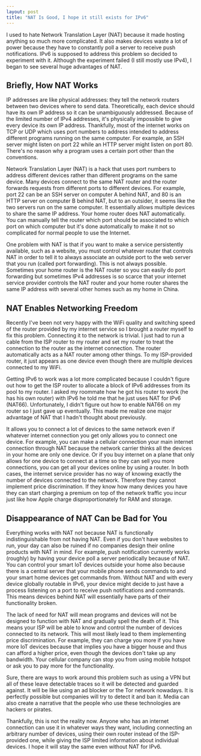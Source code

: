 ```yaml
---
layout: post
title: "NAT Is Good, I hope it still exists for IPv6"
---
```


I used to hate Network Translation Layer (NAT) because it made hosting anything so much more complicated. It also makes devices waste a lot of power because they have to constantly poll a server to receive push notifications. IPv6 is supposed to address this problem so decided to experiment with it. Although the experiment failed (I still mostly use IPv4), I began to see several huge advantages of NAT.

## Briefly, How NAT Works

IP addresses are like physical addresses: they tell the network routers between two devices where to send data. Theoretically, each device should have its own IP address so it can be unambiguously addressed. Because of the limited number of IPv4 addresses, it's physically impossible to give every device its own IP address. Thankfully, most of the internet works on TCP or UDP which uses port numbers to address intended to address different programs running on the same computer. For example, an SSH server might listen on port 22 while an HTTP server might listen on port 80. There's no reason why a program uses a certain port other than the conventions.

Network Translation Layer (NAT) is a hack that uses port numbers to address different devices rather than different programs on the same device. Many devices connect to the same NAT router and the router forwards requests from different ports to different devices. For example, port 22 can be an SSH server on computer A behind NAT, and 80 is an HTTP server on computer B behind NAT, but to an outsider, it seems like the two servers run on the same computer. It essentially allows multiple devices to share the same IP address. Your home router does NAT automatically. You can manually tell the router which port should be associated to which port on which computer but it's done automatically to make it not so complicated for normal people to use the Internet.

One problem with NAT is that if you want to make a service persistently available, such as a website, you must control whatever router that controls NAT in order to tell it to always associate an outside port to the web server that you run (called port forwarding). This is not always possible. Sometimes your home router is the NAT router so you can easily do port forwarding but sometimes IPv4 addresses is so scarce that your internet service provider controls the NAT router and your home router shares the same IP address with several other homes such as my home in China.

## NAT Enables Networking Freedom

Recently I've been not very happy with the WiFi quality and switching speed of the router provided by my internet service so I brought a router myself to fix this problem. Connecting it to the network is trivial. I just had to run a cable from the ISP router to my router and set my router to treat the connection to the router as the internet connection. The router automatically acts as a NAT router among other things. To my ISP-provided router, it just appears as one device even though there are multiple devices connected to my WiFi.

Getting IPv6 to work was a lot more complicated because I couldn't figure out how to get the ISP router to allocate a block of IPv6 addresses from its pool to my router. I asked my roommate how he got his router to work (he has his own router) with IPv6 he told me that he just uses NAT for IPv6 (NAT66). Unfortunately, I didn't figure out how to enable NAT66 on my router so I just gave up eventually. This made me realize one major advantage of NAT that I hadn't thought about previously.

It allows you to connect a lot of devices to the same network even if whatever internet connection you get only allows you to connect one device. For example, you can make a cellular connection your main internet connection through NAT because the network carrier thinks all the devices in your home are only one device. Or if you buy internet on a plane that only allows for one device to connect at a time so they can sell you more connections, you can get all your devices online by using a router. In both cases, the internet service provider has no way of knowing exactly the number of devices connected to the network. Therefore they cannot implement price discrimination. If they know how many devices you have they can start charging a premium on top of the network traffic you incur just like how Apple charge disproportionately for RAM and storage.

## Disappearance of NAT Can be Bad for You

Everything works with NAT not because NAT is functionally indistinguishable from not having NAT. Even if you don't have websites to run, your day can also be ruined if no companies design their online products with NAT in mind. For example, push notification currently works (roughly) by having your device poll a server periodically because of NAT. You can control your smart IoT devices outside your home also because there is a central server that your mobile phone sends commands to and your smart home devices get commands from. Without NAT and with every device globally routable in IPv6, your device might decide to just have a process listening on a port to receive push notifications and commands. This means devices behind NAT will essentially have parts of their functionality broken.

The lack of need for NAT will mean programs and devices will not be designed to function with NAT and gradually spell the death of it. This means your ISP will be able to know and control the number of devices connected to its network. This will most likely lead to them implementing price discrimination. For example, they can charge you more if you have more IoT devices because that implies you have a bigger house and thus can afford a higher price, even though the devices don't take up any bandwidth. Your cellular company can stop you from using mobile hotspot or ask you to pay more for the functionality.

Sure, there are ways to work around this problem such as using a VPN but all of these leave detectable traces so it will be detected and guarded against. It will be like using an ad blocker or the Tor network nowadays. It is perfectly possible but companies will try to detect it and ban it. Media can also create a narrative that the people who use these technologies are hackers or pirates.

Thankfully, this is not the reality now. Anyone who has an internet connection can use it in whatever ways they want, including connecting an arbitrary number of devices, using their own router instead of the ISP-provided one, while giving the ISP limited information about individual devices. I hope it will stay the same even without NAT for IPv6.
